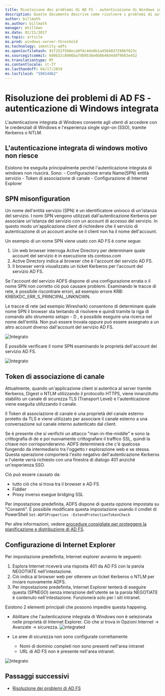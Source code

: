 ```yaml
---
title: Risoluzione dei problemi di AD FS - autenticazione di Windows integrata
description: Questo documento descrive come risolvere i problemi di autenticazione integrata di windows
author: billmath
ms.author: billmath
manager: mtillman
ms.date: 02/21/2017
ms.topic: article
ms.prod: windows-server-threshold
ms.technology: identity-adfs
ms.openlocfilehash: 91f252f5b0eca0f4c44e0b1a4564037298bf023c
ms.sourcegitcommit: 0d0b32c8986ba7db9536e0b8648d4ddf9b03e452
ms.translationtype: MT
ms.contentlocale: it-IT
ms.lasthandoff: 04/17/2019
ms.locfileid: "59814062"
---
```

# <a name="ad-fs-troubleshooting---integrated-windows-authentication"></a>Risoluzione dei problemi di AD FS - autenticazione di Windows integrata
L'autenticazione integrata di Windows consente agli utenti di accedere con le credenziali di Windows e l'esperienza single sign-on (SSO), tramite Kerberos o NTLM.

## <a name="reason-integrated-windows-authentication-fails"></a>L'autenticazione integrata di windows motivo non riesce
Esistono tre eseguita principalmente perché l'autenticazione integrata di windows non riuscirà. Sono:
    - Configurazione errata Name(SPN) entità servizio
    - Token di associazione di canale
    - Configurazione di Internet Explorer

## <a name="spn-misonfiguration"></a>SPN misonfiguration
Un nome dell'entità servizio (SPN) è un identificatore univoco di un'istanza del servizio. I nomi SPN vengono utilizzati dall'autenticazione Kerberos per associare un'istanza del servizio con un account di accesso del servizio. In questo modo un'applicazione client di richiedere che il servizio di autenticazione di un account anche se il client non ha il nome dell'account.

Un esempio di un nome SPN viene usato con AD FS è come segue:
1. Un web browser interroga Active Directory per determinare quale account del servizio è in esecuzione sts.contoso.com
2. Active Directory indica al browser che è l'account del servizio AD FS.
3. Il browser verrà visualizzato un ticket Kerberos per l'account del servizio AD FS.

Se l'account del servizio ADFS dispone di una configurazione errata o il nome SPN non corretto ciò può causare problemi.  Esaminando le tracce di rete, è possibile riscontrare errori, ad esempio errore KRB: KRB5KDC_ERR_S_PRINCIPAL_UNKNOWN.

Le tracce di rete (ad esempio Wireshark) consentono di determinare quale nome SPN il browser sta tentando di risolvere e quindi tramite la riga di comando allo strumento setspn - D <spn>, è possibile eseguire una ricerca nel nome dell'entità.  Non può essere trovata oppure può essere assegnato a un altro account diverso dall'account del servizio AD FS.

![Integrato](media/ad-fs-tshoot-iwa/iwa3.png)

È possibile verificare il nome SPN esaminando le proprietà dell'account del servizio AD FS.

![Integrato](media/ad-fs-tshoot-iwa/iwa1.png)

## <a name="channel-binding-token"></a>Token di associazione di canale
Attualmente, quando un'applicazione client si autentica al server tramite Kerberos, Digest o NTLM utilizzando il protocollo HTTPS, viene innanzitutto stabilito un canale di sicurezza TLS (Transport Level) e l'autenticazione viene eseguita utilizzando il canale. 

Il Token di associazione di canale è una proprietà del canale esterno protetto da TLS e viene utilizzato per associare il canale esterno a una conversazione sul canale interno autenticato dal client.

Se è presente che si verifichi un attacco "man-in-the-middle" e sono la crittografia di de e poi nuovamente crittografare il traffico SSL, quindi la chiave non corrisponderanno.  ADFS determinerà che c'è qualcosa fungendo da intermediario tra l'oggetto r esplorazione web e se stessa.  Questa operazione comporterà l'esito negativo dell'autenticazione Kerberos e l'utente verrà richiesto con una finestra di dialogo 401 anziché un'esperienza SSO.

Ciò può essere causato da:
 - tutto ciò che si trova tra il browser e AD FS
 - Fiddler
 - Proxy inverso esegue bridging SSL

Per impostazione predefinita, ADFS dispone di questa opzione impostata su "Consenti".  È possibile modificare questa impostazione usando il cmdlet di PowerShell `Set-ADFSProperties -ExtendProtectionTokenCheck`

Per altre informazioni, vedere [procedure consigliate per proteggere la pianificazione e distribuzione di AD FS](../../ad-fs/design/best-practices-for-secure-planning-and-deployment-of-ad-fs.md).

## <a name="internet-explorer-configuration"></a>Configurazione di Internet Explorer
Per impostazione predefinita, Internet explorer avranno le seguenti:

1. Esplora Internet riceverà una risposta 401 da AD FS con la parola NEGOTIATE nell'intestazione.
2. Ciò indica al browser web per ottenere un ticket Kerberos o NTLM per inviare nuovamente ADFS.
3. Per impostazione predefinita, Internet Explorer tenterà di eseguire questa (SPNEGO) senza interazione dell'utente se la parola NEGOTIATE è contenuto nell'intestazione.  Funzionerà solo per i siti intranet.

Esistono 2 elementi principali che possono impedire questa happeing.
   - Abilitare che l'autenticazione integrata di Windows non è selezionata nelle proprietà di Internet Explorer.  Ciò che si trova in Opzioni Internet -> Avanzate -> sicurezza.
![integrated](media/ad-fs-tshoot-iwa/iwa4.png)
   
   - Le aree di sicurezza non sono configurate correttamente
       - Nomi di dominio completi non sono presenti nell'area intranet
       - URL di AD FS non è presente nell'area intranet.

![Integrato](media/ad-fs-tshoot-iwa/iwa5.png)
## <a name="next-steps"></a>Passaggi successivi

- [Risoluzione dei problemi di AD FS](ad-fs-tshoot-overview.md)